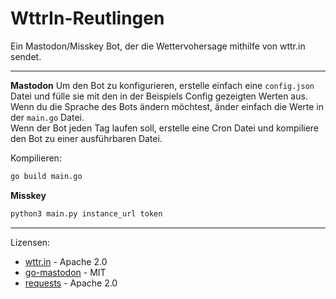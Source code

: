 # WttrIn-Reutlingen
Ein Mastodon/Misskey Bot, der die Wettervohersage mithilfe von wttr.in sendet.

---------------------------------

**Mastodon**
Um den Bot zu konfigurieren, erstelle einfach eine `config.json` Datei und fülle sie mit den in der Beispiels Config gezeigten Werten aus.<br/>
Wenn du die Sprache des Bots ändern möchtest, änder einfach die Werte in der `main.go` Datei.<br/>
Wenn der Bot jeden Tag laufen soll, erstelle eine Cron Datei und kompiliere den Bot zu einer ausführbaren Datei.

Kompilieren:
```bash
go build main.go
```

**Misskey**
```bash
python3 main.py instance_url token
```

---------------------------------

Lizensen:
- [wttr.in](https://github.com/chubin/wttr.in) - Apache 2.0
- [go-mastodon](https://github.com/mattn/go-mastodon) - MIT
- [requests](https://github.com/psf/requests) - Apache 2.0
